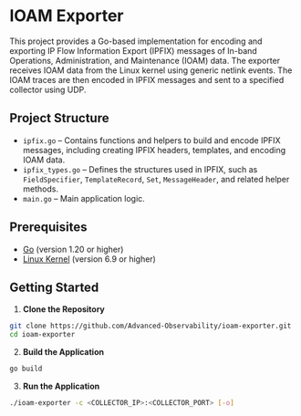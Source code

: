 # IOAM Exporter

This project provides a Go-based implementation for encoding and exporting IP Flow Information Export (IPFIX) messages of In-band Operations, Administration, and Maintenance (IOAM) data.
The exporter receives IOAM data from the Linux kernel using generic netlink events.
The IOAM traces are then encoded in IPFIX messages and sent to a specified collector using UDP.

## Project Structure

- `ipfix.go` – Contains functions and helpers to build and encode IPFIX messages, including creating IPFIX headers, templates, and encoding IOAM data.
- `ipfix_types.go` – Defines the structures used in IPFIX, such as `FieldSpecifier`, `TemplateRecord`, `Set`, `MessageHeader`, and related helper methods.
- `main.go` – Main application logic.

## Prerequisites

- [Go](https://go.dev/doc/install) (version 1.20 or higher)
- [Linux Kernel](https://www.kernel.org/) (version 6.9 or higher)

## Getting Started

1. **Clone the Repository**

  ```sh
  git clone https://github.com/Advanced-Observability/ioam-exporter.git
  cd ioam-exporter
  ```

2. **Build the Application**

  ```sh
  go build
  ```

3. **Run the Application**

  ```sh
  ./ioam-exporter -c <COLLECTOR_IP>:<COLLECTOR_PORT> [-o]
  ```
